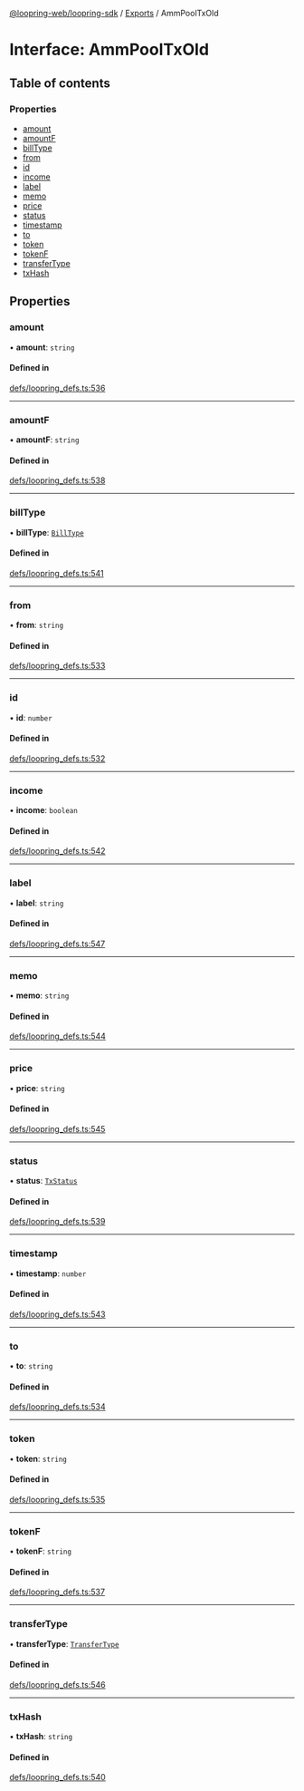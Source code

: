 [@loopring-web/loopring-sdk](../README.md) / [Exports](../modules.md) / AmmPoolTxOld

# Interface: AmmPoolTxOld

## Table of contents

### Properties

- [amount](AmmPoolTxOld.md#amount)
- [amountF](AmmPoolTxOld.md#amountf)
- [billType](AmmPoolTxOld.md#billtype)
- [from](AmmPoolTxOld.md#from)
- [id](AmmPoolTxOld.md#id)
- [income](AmmPoolTxOld.md#income)
- [label](AmmPoolTxOld.md#label)
- [memo](AmmPoolTxOld.md#memo)
- [price](AmmPoolTxOld.md#price)
- [status](AmmPoolTxOld.md#status)
- [timestamp](AmmPoolTxOld.md#timestamp)
- [to](AmmPoolTxOld.md#to)
- [token](AmmPoolTxOld.md#token)
- [tokenF](AmmPoolTxOld.md#tokenf)
- [transferType](AmmPoolTxOld.md#transfertype)
- [txHash](AmmPoolTxOld.md#txhash)

## Properties

### amount

• **amount**: `string`

#### Defined in

[defs/loopring_defs.ts:536](https://github.com/Loopring/loopring_sdk/blob/1b21a8d/src/defs/loopring_defs.ts#L536)

___

### amountF

• **amountF**: `string`

#### Defined in

[defs/loopring_defs.ts:538](https://github.com/Loopring/loopring_sdk/blob/1b21a8d/src/defs/loopring_defs.ts#L538)

___

### billType

• **billType**: [`BillType`](../enums/BillType.md)

#### Defined in

[defs/loopring_defs.ts:541](https://github.com/Loopring/loopring_sdk/blob/1b21a8d/src/defs/loopring_defs.ts#L541)

___

### from

• **from**: `string`

#### Defined in

[defs/loopring_defs.ts:533](https://github.com/Loopring/loopring_sdk/blob/1b21a8d/src/defs/loopring_defs.ts#L533)

___

### id

• **id**: `number`

#### Defined in

[defs/loopring_defs.ts:532](https://github.com/Loopring/loopring_sdk/blob/1b21a8d/src/defs/loopring_defs.ts#L532)

___

### income

• **income**: `boolean`

#### Defined in

[defs/loopring_defs.ts:542](https://github.com/Loopring/loopring_sdk/blob/1b21a8d/src/defs/loopring_defs.ts#L542)

___

### label

• **label**: `string`

#### Defined in

[defs/loopring_defs.ts:547](https://github.com/Loopring/loopring_sdk/blob/1b21a8d/src/defs/loopring_defs.ts#L547)

___

### memo

• **memo**: `string`

#### Defined in

[defs/loopring_defs.ts:544](https://github.com/Loopring/loopring_sdk/blob/1b21a8d/src/defs/loopring_defs.ts#L544)

___

### price

• **price**: `string`

#### Defined in

[defs/loopring_defs.ts:545](https://github.com/Loopring/loopring_sdk/blob/1b21a8d/src/defs/loopring_defs.ts#L545)

___

### status

• **status**: [`TxStatus`](../enums/TxStatus.md)

#### Defined in

[defs/loopring_defs.ts:539](https://github.com/Loopring/loopring_sdk/blob/1b21a8d/src/defs/loopring_defs.ts#L539)

___

### timestamp

• **timestamp**: `number`

#### Defined in

[defs/loopring_defs.ts:543](https://github.com/Loopring/loopring_sdk/blob/1b21a8d/src/defs/loopring_defs.ts#L543)

___

### to

• **to**: `string`

#### Defined in

[defs/loopring_defs.ts:534](https://github.com/Loopring/loopring_sdk/blob/1b21a8d/src/defs/loopring_defs.ts#L534)

___

### token

• **token**: `string`

#### Defined in

[defs/loopring_defs.ts:535](https://github.com/Loopring/loopring_sdk/blob/1b21a8d/src/defs/loopring_defs.ts#L535)

___

### tokenF

• **tokenF**: `string`

#### Defined in

[defs/loopring_defs.ts:537](https://github.com/Loopring/loopring_sdk/blob/1b21a8d/src/defs/loopring_defs.ts#L537)

___

### transferType

• **transferType**: [`TransferType`](../enums/TransferType.md)

#### Defined in

[defs/loopring_defs.ts:546](https://github.com/Loopring/loopring_sdk/blob/1b21a8d/src/defs/loopring_defs.ts#L546)

___

### txHash

• **txHash**: `string`

#### Defined in

[defs/loopring_defs.ts:540](https://github.com/Loopring/loopring_sdk/blob/1b21a8d/src/defs/loopring_defs.ts#L540)

